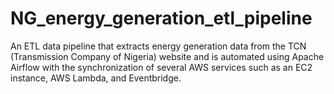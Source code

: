 # NG_energy_generation_etl_pipeline
An ETL data pipeline that extracts energy generation data from the TCN (Transmission Company of Nigeria) website and is automated using Apache Airflow with the synchronization of several AWS services such as an EC2 instance, AWS Lambda, and Eventbridge.
